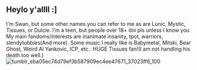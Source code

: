 ## Heylo y'allll :]
I'm Swan, but some other names you can refer to me as are Lunic, Mystic, Tissues, or Dulcie.
I'm a teen, but people over 18+ dni pls unless I know you
My main fandoms/interests are inanimate insanity, tpot, warriors, slendytubbies(And more). Some music I really like is Babymetal, Mitski, Bear Ghost, Weird Al Yankovic, ICP, etc..
HUGE Tissues fan!(I am not handling his death too well.) 
![tumblr_eba05ec74d79ef3b587909ec4ee47671_37023ff6_100](https://github.com/user-attachments/assets/267f96c4-ba65-45bd-8fc8-65b24990992f)

